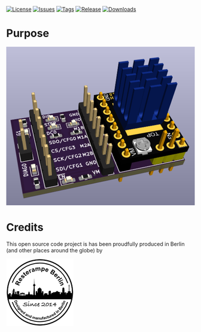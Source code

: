 [![License](https://img.shields.io/badge/License-CC%20BY--NC%204.0-lightgrey.svg)](https://creativecommons.org/licenses/by-nc/4.0/)
[![Issues](https://img.shields.io/github/issues/resterampeberlin/TMC-Breakout)](https://github.com/resterampeberlin/TMC-Breakout/issues)
[![Tags](https://img.shields.io/github/v/tag/resterampeberlin/TMC-Breakout)](https://github.com/resterampeberlin/TMC-Breakout/tags)
[![Release](https://img.shields.io/github/v/release/resterampeberlin/TMC-Breakout)](https://github.com/resterampeberlin/TMC-Breakout.git)
[![Downloads](https://img.shields.io/github/downloads/resterampeberlin/TMC-Breakout/total)](https://github.com/resterampeberlin/TMC-Breakout.git)
              
# Purpose

![PCB](img/TMC-Breakout.png)

# Credits

This open source code project is has been proudfully produced in Berlin (and other places around the globe) by

![Logo](img/Logo180x180.png)

